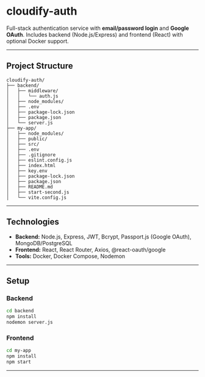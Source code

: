 # cloudify-auth

Full-stack authentication service with **email/password login** and **Google OAuth**. Includes backend (Node.js/Express) and frontend (React) with optional Docker support.

---

## Project Structure
```
cloudify-auth/
├── backend/
│   ├── middleware/
│   │   └── auth.js
│   ├── node_modules/
│   ├── .env
│   ├── package-lock.json
│   ├── package.json
│   └── server.js
├── my-app/
│   ├── node_modules/
│   ├── public/
│   ├── src/
│   ├── .env
│   ├── .gitignore
│   ├── eslint.config.js
│   ├── index.html
│   ├── key.env
│   ├── package-lock.json
│   ├── package.json
│   ├── README.md
│   ├── start-second.js
│   └── vite.config.js
```
---

## Technologies

- **Backend:** Node.js, Express, JWT, Bcrypt, Passport.js (Google OAuth), MongoDB/PostgreSQL  
- **Frontend:** React, React Router, Axios, @react-oauth/google  
- **Tools:** Docker, Docker Compose, Nodemon  

---

## Setup

### Backend

```bash
cd backend
npm install
nodemon server.js
```

### Frontend

```bash
cd my-app
npm install
npm start
```
---
